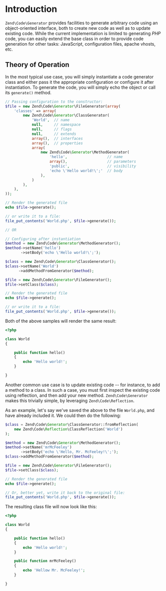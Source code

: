 # Introduction

`Zend\Code\Generator` provides facilities to generate arbitrary code using an object-oriented
interface, both to create new code as well as to update existing code. While the current
implementation is limited to generating *PHP* code, you can easily extend the base class in order to
provide code generation for other tasks: JavaScript, configuration files, apache vhosts, etc.

## Theory of Operation

In the most typical use case, you will simply instantiate a code generator class and either pass it
the appropriate configuration or configure it after instantiation. To generate the code, you will
simply echo the object or call its `generate()` method.

```php
// Passing configuration to the constructor:
$file = new Zend\Code\Generator\FileGenerator(array(
    'classes' => array(
        new Zend\Code\Generator\ClassGenerator(
            'World',  // name
            null,     // namespace
            null,     // flags
            null,     // extends
            array(),  // interfaces
            array(),  // properties
            array(
                new Zend\Code\Generator\MethodGenerator(
                    'hello',                  // name
                    array(),                  // parameters
                    'public',                 // visibility
                    'echo \'Hello world!\';'  // body
                ),
            )
        ),
    ),
));

// Render the generated file
echo $file->generate();

// or write it to a file:
file_put_contents('World.php', $file->generate());

// OR

// Configuring after instantiation
$method = new Zend\Code\Generator\MethodGenerator();
$method->setName('hello')
       ->setBody('echo \'Hello world!\';');

$class = new Zend\Code\Generator\ClassGenerator();
$class->setName('World')
      ->addMethodFromGenerator($method);

$file = new Zend\Code\Generator\FileGenerator();
$file->setClass($class);

// Render the generated file
echo $file->generate();

// or write it to a file:
file_put_contents('World.php', $file->generate());
```

Both of the above samples will render the same result:

```php
<?php

class World
{

    public function hello()
    {
        echo 'Hello world!';
    }

}
```

Another common use case is to update existing code -- for instance, to add a method to a class. In
such a case, you must first inspect the existing code using reflection, and then add your new
method. `Zend\Code\Generator` makes this trivially simple, by leveraging `Zend\Code\Reflection`.

As an example, let's say we've saved the above to the file `World.php`, and have already included
it. We could then do the following:

```php
$class = Zend\Code\Generator\ClassGenerator::fromReflection(
    new Zend\Code\Reflection\ClassReflection('World')
);

$method = new Zend\Code\Generator\MethodGenerator();
$method->setName('mrMcFeeley')
       ->setBody('echo \'Hello, Mr. McFeeley!\';');
$class->addMethodFromGenerator($method);

$file = new Zend\Code\Generator\FileGenerator();
$file->setClass($class);

// Render the generated file
echo $file->generate();

// Or, better yet, write it back to the original file:
file_put_contents('World.php', $file->generate());
```

The resulting class file will now look like this:

```php
<?php

class World
{

    public function hello()
    {
        echo 'Hello world!';
    }

    public function mrMcFeeley()
    {
        echo 'Hellow Mr. McFeeley!';
    }

}
```

